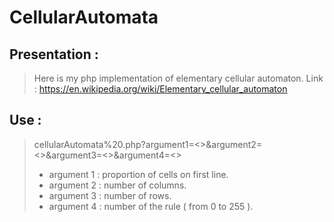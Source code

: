 # CellularAutomata
 
## Presentation :

>Here is my php implementation of elementary cellular automaton.
>Link : https://en.wikipedia.org/wiki/Elementary_cellular_automaton

## Use :

>cellularAutomata%20.php?argument1=<>&argument2=<>&argument3=<>&argument4=<>
> - argument 1 : proportion of cells on first line.
> - argument 2 : number of columns.
> - argument 3 : number of rows.
> - argument 4 : number of the rule ( from 0 to 255 ).
